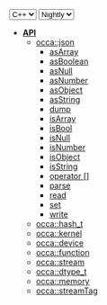 <div class="api-version-container">
  <select onchange="vm.onLanguageChange(this)">
    <option value="cpp">C++</option>
  </select>
  <select onchange="vm.onVersionChange(this)">
    <option value="nightly">Nightly</option>
  </select>
</div>

- [**API**](/api/)
  - [occa::json](/api/json/)
    - [asArray](/api/json/asArray)
    - [asBoolean](/api/json/asBoolean)
    - [asNull](/api/json/asNull)
    - [asNumber](/api/json/asNumber)
    - [asObject](/api/json/asObject)
    - [asString](/api/json/asString)
    - [dump](/api/json/dump)
    - [isArray](/api/json/isArray)
    - [isBool](/api/json/isBool)
    - [isNull](/api/json/isNull)
    - [isNumber](/api/json/isNumber)
    - [isObject](/api/json/isObject)
    - [isString](/api/json/isString)
    - [operator []](/api/json/operator_brackets)
    - [parse](/api/json/parse)
    - [read](/api/json/read)
    - [set](/api/json/set)
    - [write](/api/json/write)
  - [occa::hash_t](/api/hash_t)
  - [occa::kernel](/api/kernel/)
  - [occa::device](/api/device/)
  - [occa::function](/api/function)
  - [occa::stream](/api/stream)
  - [occa::dtype_t](/api/dtype_t)
  - [occa::memory](/api/memory/)
  - [occa::streamTag](/api/streamTag)
